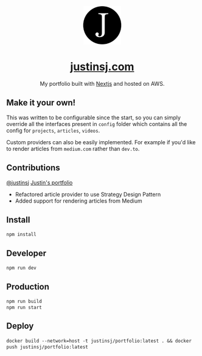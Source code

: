 <div align="center">
  <img alt="Logo" src="https://github.com/justinsj/portfolio/blob/master/icon.png" width="100px" />
</div>
<h1 align="center">
  <a href="https://justinsj.com" target="_blank">
    justinsj.com
  </a>
</h1>
<p align="center">
  My portfolio built with <a rel="nofollow" href="https://nextjs.org/" target="_blank">Nextjs</a> and hosted on AWS.
</p>

## Make it your own!

This was written to be configurable since the start, so you can simply override all the interfaces present in `config` folder which contains all the config for `projects`, `articles`, `videos`.

Custom providers can also be easily implemented. For example if you'd like to render articles from `medium.com` rather than `dev.to`.

## Contributions
[@justinsj](https://github.com/justinsj) [Justin's portfolio](https://justinsj.com)
- Refactored article provider to use Strategy Design Pattern
- Added support for rendering articles from Medium

## Install

```
npm install
```

## Developer

```
npm run dev
```

## Production

```
npm run build
npm run start
```

## Deploy
```
docker build --network=host -t justinsj/portfolio:latest . && docker push justinsj/portfolio:latest
```
